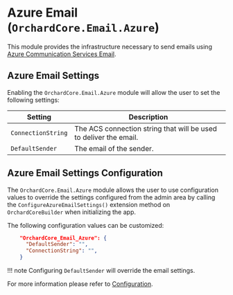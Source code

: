# Azure Email (`OrchardCore.Email.Azure`)

This module provides the infrastructure necessary to send emails using [Azure Communication Services Email](https://learn.microsoft.com/en-us/azure/communication-services/concepts/email/email-overview).

## Azure Email Settings

Enabling the `OrchardCore.Email.Azure` module will allow the user to set the following settings:

| Setting | Description |
| --- | --- |
| `ConnectionString` | The ACS connection string that will be used to deliver the email.
| `DefaultSender` | The email of the sender. |

## Azure Email Settings Configuration

The `OrchardCore.Email.Azure` module allows the user to use configuration values to override the settings configured from the admin area by calling the `ConfigureAzureEmailSettings()` extension method on `OrchardCoreBuilder` when initializing the app.

The following configuration values can be customized:

```json
    "OrchardCore_Email_Azure": {
      "DefaultSender": "",
      "ConnectionString": "",
    }
```

!!! note
    Configuring `DefaultSender` will override the email settings.

For more information please refer to [Configuration](../../core/Configuration/README.md).
